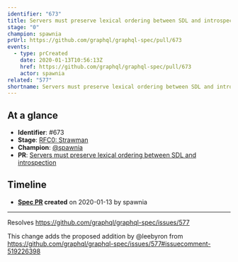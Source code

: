 ```yaml
---
identifier: "673"
title: Servers must preserve lexical ordering between SDL and introspection
stage: "0"
champion: spawnia
prUrl: https://github.com/graphql/graphql-spec/pull/673
events:
  - type: prCreated
    date: 2020-01-13T10:56:13Z
    href: https://github.com/graphql/graphql-spec/pull/673
    actor: spawnia
related: "577"
shortname: Servers must preserve lexical ordering between SDL and introspection
---
```


## At a glance

- **Identifier**: #673
- **Stage**: [RFC0: Strawman](https://github.com/graphql/graphql-spec/blob/main/CONTRIBUTING.md#stage-0-strawman)
- **Champion**: [@spawnia](https://github.com/spawnia)
- **PR**: [Servers must preserve lexical ordering between SDL and introspection](https://github.com/graphql/graphql-spec/pull/673)

<!-- BEGIN_CUSTOM_TEXT -->



<!-- END_CUSTOM_TEXT -->

## Timeline

- **[Spec PR](https://github.com/graphql/graphql-spec/pull/673) created** on 2020-01-13 by spawnia

<!-- VERBATIM -->

---

Resolves https://github.com/graphql/graphql-spec/issues/577

This change adds the proposed addition by @leebyron from https://github.com/graphql/graphql-spec/issues/577#issuecomment-519226398
